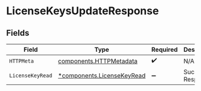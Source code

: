 # LicenseKeysUpdateResponse


## Fields

| Field                                                                   | Type                                                                    | Required                                                                | Description                                                             |
| ----------------------------------------------------------------------- | ----------------------------------------------------------------------- | ----------------------------------------------------------------------- | ----------------------------------------------------------------------- |
| `HTTPMeta`                                                              | [components.HTTPMetadata](../../models/components/httpmetadata.md)      | :heavy_check_mark:                                                      | N/A                                                                     |
| `LicenseKeyRead`                                                        | [*components.LicenseKeyRead](../../models/components/licensekeyread.md) | :heavy_minus_sign:                                                      | Successful Response                                                     |